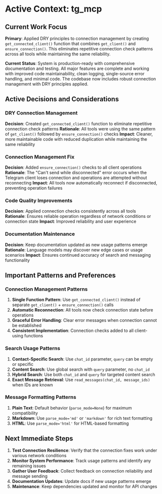 # Active Context: tg_mcp

## Current Work Focus
**Primary**: Applied DRY principles to connection management by creating `get_connected_client()` function that combines `get_client()` and `ensure_connection()`. This eliminates repetitive connection check patterns across all tools while maintaining the same reliability.

**Current Status**: System is production-ready with comprehensive documentation and testing. All major features are complete and working with improved code maintainability, clean logging, single-source error handling, and minimal code. The codebase now includes robust connection management with DRY principles applied.

## Active Decisions and Considerations

### DRY Connection Management
**Decision**: Created `get_connected_client()` function to eliminate repetitive connection check patterns
**Rationale**: All tools were using the same pattern of `get_client()` followed by `ensure_connection()` checks
**Impact**: Cleaner, more maintainable code with reduced duplication while maintaining the same reliability

### Connection Management Fix
**Decision**: Added `ensure_connection()` checks to all client operations
**Rationale**: The "Can't send while disconnected" error occurs when the Telegram client loses connection and operations are attempted without reconnecting
**Impact**: All tools now automatically reconnect if disconnected, preventing operation failures

### Code Quality Improvements
**Decision**: Applied connection checks consistently across all tools
**Rationale**: Ensures reliable operation regardless of network conditions or connection state
**Impact**: Improved reliability and user experience

### Documentation Maintenance
**Decision**: Keep documentation updated as new usage patterns emerge
**Rationale**: Language models may discover new edge cases or usage scenarios
**Impact**: Ensures continued accuracy of search and messaging functionality

## Important Patterns and Preferences

### Connection Management Patterns
1. **Single Function Pattern**: Use `get_connected_client()` instead of separate `get_client()` + `ensure_connection()` calls
2. **Automatic Reconnection**: All tools now check connection state before operations
3. **Graceful Error Handling**: Clear error messages when connection cannot be established
4. **Consistent Implementation**: Connection checks added to all client-using functions

### Search Usage Patterns
1. **Contact-Specific Search**: Use `chat_id` parameter, `query` can be empty or specific
2. **Content Search**: Use global search with `query` parameter, no `chat_id`
3. **Hybrid Search**: Use both `chat_id` and `query` for targeted content search
4. **Exact Message Retrieval**: Use `read_messages(chat_id, message_ids)` when IDs are known

### Message Formatting Patterns
1. **Plain Text**: Default behavior (`parse_mode=None`) for maximum compatibility
2. **Markdown**: Use `parse_mode='md'` or `'markdown'` for rich text formatting
3. **HTML**: Use `parse_mode='html'` for HTML-based formatting

## Next Immediate Steps
1. **Test Connection Resilience**: Verify that the connection fixes work under various network conditions
2. **Monitor System Performance**: Track usage patterns and identify any remaining issues
3. **Gather User Feedback**: Collect feedback on connection reliability and message sending
4. **Documentation Updates**: Update docs if new usage patterns emerge
5. **Maintenance**: Keep dependencies updated and monitor for API changes
